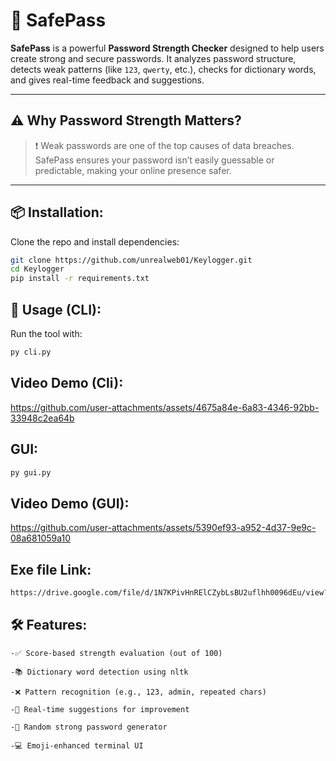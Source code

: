 # 🔐 SafePass

**SafePass** is a powerful **Password Strength Checker** designed to help users create strong and secure passwords. It analyzes password structure, detects weak patterns (like `123`, `qwerty`, etc.), checks for dictionary words, and gives real-time feedback and suggestions.

---

## ⚠️ Why Password Strength Matters?

> ❗ Weak passwords are one of the top causes of data breaches.  
SafePass ensures your password isn’t easily guessable or predictable, making your online presence safer.

---

## 📦 Installation:

Clone the repo and install dependencies:

```bash
git clone https://github.com/unrealweb01/Keylogger.git
cd Keylogger
pip install -r requirements.txt
```
## 🚀 Usage (CLI):

Run the tool with:

```bash
py cli.py
```
## Video Demo (Cli):
https://github.com/user-attachments/assets/4675a84e-6a83-4346-92bb-33948c2ea64b
## GUI:
```bash
py gui.py
```
## Video Demo (GUI):
https://github.com/user-attachments/assets/5390ef93-a952-4d37-9e9c-08a681059a10
## Exe file Link:
```bash
https://drive.google.com/file/d/1N7KPivHnRElCZybLsBU2uflhh0096dEu/view?usp=sharing
```
## 🛠 Features:

    -✅ Score-based strength evaluation (out of 100)

    -📚 Dictionary word detection using nltk

    -❌ Pattern recognition (e.g., 123, admin, repeated chars)

    -🧠 Real-time suggestions for improvement

    -🔄 Random strong password generator

    -💻 Emoji-enhanced terminal UI
